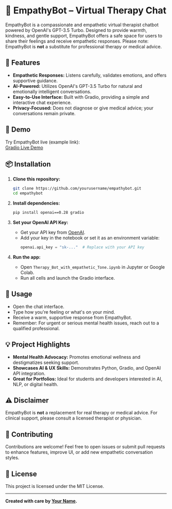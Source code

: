 # 🧠 EmpathyBot – Virtual Therapy Chat

EmpathyBot is a compassionate and empathetic virtual therapist chatbot powered by OpenAI's GPT-3.5 Turbo. Designed to provide warmth, kindness, and gentle support, EmpathyBot offers a safe space for users to share their feelings and receive empathetic responses. Please note: EmpathyBot is **not** a substitute for professional therapy or medical advice.

## 🌟 Features

- **Empathetic Responses:** Listens carefully, validates emotions, and offers supportive guidance.
- **AI-Powered:** Utilizes OpenAI's GPT-3.5 Turbo for natural and emotionally intelligent conversations.
- **Easy-to-Use Interface:** Built with Gradio, providing a simple and interactive chat experience.
- **Privacy-Focused:** Does not diagnose or give medical advice; your conversations remain private.

## 🚀 Demo

Try EmpathyBot live (example link):  
[Gradio Live Demo](https://8eceb2b58ed9c8f5fe.gradio.live)

## 📦 Installation

1. **Clone this repository:**
    ```bash
    git clone https://github.com/yourusername/empathybot.git
    cd empathybot
    ```

2. **Install dependencies:**
    ```bash
    pip install openai==0.28 gradio
    ```

3. **Set your OpenAI API Key:**
    - Get your API key from [OpenAI](https://platform.openai.com/).
    - Add your key in the notebook or set it as an environment variable:
        ```python
        openai.api_key = "sk-..."  # Replace with your API key
        ```

4. **Run the app:**
    - Open `Therapy_Bot_with_empathetic_Tone.ipynb` in Jupyter or Google Colab.
    - Run all cells and launch the Gradio interface.

## 📝 Usage

- Open the chat interface.
- Type how you're feeling or what's on your mind.
- Receive a warm, supportive response from EmpathyBot.
- Remember: For urgent or serious mental health issues, reach out to a qualified professional.

## 💡 Project Highlights

- **Mental Health Advocacy:** Promotes emotional wellness and destigmatizes seeking support.
- **Showcases AI & UX Skills:** Demonstrates Python, Gradio, and OpenAI API integration.
- **Great for Portfolios:** Ideal for students and developers interested in AI, NLP, or digital health.

## ⚠️ Disclaimer

EmpathyBot is **not** a replacement for real therapy or medical advice. For clinical support, please consult a licensed therapist or physician.

## 🤝 Contributing

Contributions are welcome! Feel free to open issues or submit pull requests to enhance features, improve UI, or add new empathetic conversation styles.

## 📄 License

This project is licensed under the MIT License.

---

**Created with care by [Your Name](https://github.com/yourusername).**
